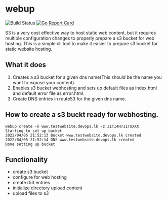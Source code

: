 # webup

![Build Status](https://github.com/amila-ku/webup/actions/workflows/build.yaml/badge.svg)
[![Go Report Card](https://goreportcard.com/badge/github.com/amila-ku/webup)](https://goreportcard.com/report/github.com/amila-ku/webup)

S3 is a very cost effective way to host static web content, but it requires multiple configuration changes to properly prepare a s3 bucket for web hosting. This is a simple cli tool to make it easier to prepare s3 bucket for static website hosting.

## What it does

1. Creates a s3 bucket for a given dns name(This should be the name you want to expose your content).
2. Enables s3 bucket webhosting and sets up default files as index.html and default error file as error.html.
3. Create DNS entries in route53 for the given dns name.
## How to create a s3 buckt ready for webhosting.

```
webup create -n www.testwebsite.devops.lk -z Z1TI4H711TUXXX
Starting to set up bucket
2022/04/05 21:52:13 Bucket www.testwebsite.devops.lk created 
2022/04/05 21:52:14 DNS www.testwebsite.devops.lk created 
Done setting up bucket
```


## Functionality

- create s3 bucket
- configure for web hosting
- create r53 entries
- initialize directory upload content
- upload files to s3
